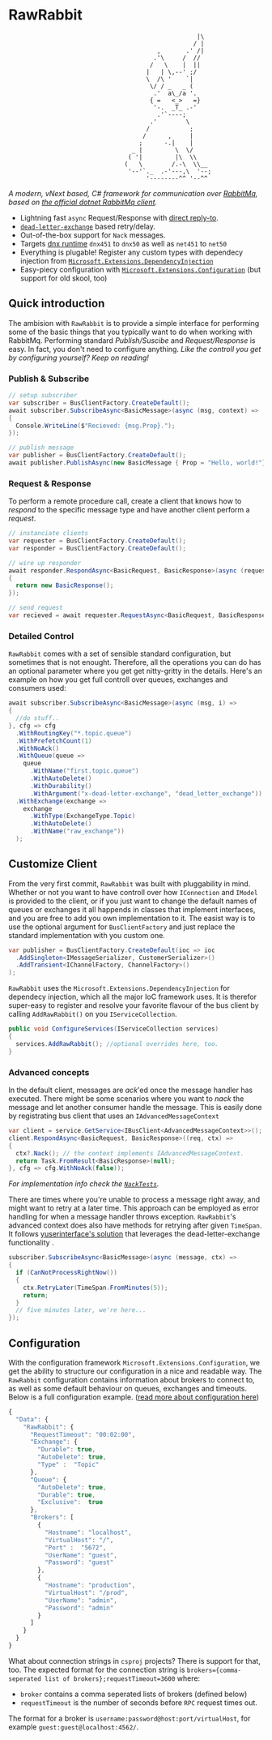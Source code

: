 # RawRabbit
                                                        |\    
                                                       / |    
                                             ,       .' /|    
                                            .'\     /  //     
                                           /   \    |  ||     
                                          |   | \,--' ;/      
                                          \  /\ '    `|       
                                           \/ / _   _ (       
                                            .'  a\_/a '.      
                                           { =   <_>   =}     
                                            '-.  _T_ .-'      
                                             .'`----;         
                                           .'        \        
                                          /           ;       
                                         /      ,     |       
                                        ;      -.|    |       
                                      _ |         \  \/       
                                     ( '|         |\  \\      
                                    (   \        /.-\  \\__   
                                     '--'`._  .-'---,\  '--;  
                                          '--------^^ '--^^   
_A modern, vNext based, C# framework for communication over [RabbitMq](http://rabbitmq.com/), based on [the official dotnet RabbitMq client](https://github.com/rabbitmq/rabbitmq-dotnet-client)._

* Lightning  fast `async` Request/Response with [direct reply-to](https://www.rabbitmq.com/direct-reply-to.html).
* [`dead-letter-exchange`](https://www.rabbitmq.com/dlx.html) based retry/delay.
* Out-of-the-box support for `Nack` messages.
* Targets [dnx runtime](https://github.com/aspnet/dnx) `dnx451` to `dnx50` as well as `net451` to `net50`
* Everything is plugable! Register any custom types with dependecy injection from [`Microsoft.Extensions.DependencyInjection`](https://github.com/aspnet/DependencyInjection)
* Easy-piecy configuration with [`Microsoft.Extensions.Configuration`](https://github.com/aspnet/Configuration) (but support for old skool, too)

## Quick introduction
The ambision with `RawRabbit` is to provide a simple interface for performing some of the basic things that you typically want to do when working with RabbitMq. Performing standard _Publish/Suscibe_ and _Request/Response_ is easy. In fact, you don't need to configure anything. _Like the controll you get by configuring yourself? Keep on reading!_
### Publish & Subscribe
```csharp
// setup subscriber
var subscriber = BusClientFactory.CreateDefault();
await subscriber.SubscribeAsync<BasicMessage>(async (msg, context) =>
{
  Console.WriteLine($"Recieved: {msg.Prop}.");
});

// publish message
var publisher = BusClientFactory.CreateDefault();
await publisher.PublishAsync(new BasicMessage { Prop = "Hello, world!"});
```
### Request & Response
To perform a remote procedure call, create a client that knows how to _respond_ to the specific message type and have another client perform a _request_.

```csharp
// instanciate clients
var requester = BusClientFactory.CreateDefault();
var responder = BusClientFactory.CreateDefault();

// wire up responder
await responder.RespondAsync<BasicRequest, BasicResponse>(async (request, context) =>
{
  return new BasicResponse();
});

// send request
var recieved = await requester.RequestAsync<BasicRequest, BasicResponse>();
```
### Detailed Control
`RawRabbit` comes with a set of sensible standard configuration, but sometimes that is not enought. Therefore, all the operations you can do has an optional parameter where you get get nitty-gritty in the details. Here's an example on how you get full controll over queues, exchanges and consumers used:
```csharp
await subscriber.SubscribeAsync<BasicMessage>(async (msg, i) =>
{
  //do stuff..
}, cfg => cfg
  .WithRoutingKey("*.topic.queue")
  .WithPrefetchCount(1)
  .WithNoAck()
  .WithQueue(queue =>
    queue
      .WithName("first.topic.queue")
      .WithAutoDelete()
      .WithDurability()
      .WithArgument("x-dead-letter-exchange", "dead_letter_exchange"))
  .WithExchange(exchange =>
    exchange
      .WithType(ExchangeType.Topic)
      .WithAutoDelete()
      .WithName("raw_exchange"))
  );
```

## Customize Client
From the very first commit, `RawRabbit` was built with pluggability in mind. Whether or not you want to have controll over how `IConnection` and `IModel` is provided to the client, or if you just want to change the default names of queues or exchanges it all happends in classes that implement interfaces, and you are free to add you own implementation to it. The easist way is to use the optional argument for `BusClientFactory` and just replace the standard implementation with you custom one. 
```csharp
var publisher = BusClientFactory.CreateDefault(ioc => ioc
  .AddSingleton<IMessageSerializer, CustomerSerializer>()
  .AddTransient<IChannelFactory, ChannelFactory>()
);
```
`RawRabbit` uses the `Microsoft.Extensions.DependencyInjection` for dependecy injection, which all the major IoC framework uses. It is therefor super-easy to register and resolve your favorite flavour of the bus client by calling `AddRawRabbit()` on you `IServiceCollection`.
```csharp
public void ConfigureServices(IServiceCollection services)
{
  services.AddRawRabbit(); //optional overrides here, too.
}
```
### Advanced concepts
In the default client, messages are _ack_'ed once the message handler has executed. There might be some scenarios where you want to _nack_ the message and let another consumer handle the message. This is easily done by registrating bus client that uses an `IAdvancedMessageContext`

```csharp
var client = service.GetService<IBusClient<AdvancedMessageContext>>();
client.RespondAsync<BasicRequest, BasicResponse>((req, ctx) =>
{
  ctx?.Nack(); // the context implements IAdvancedMessageContext.
  return Task.FromResult<BasicResponse>(null);
}, cfg => cfg.WithNoAck(false));
```
_For implementation info check the [`NackTests`](https://github.com/pardahlman/RawRabbit/blob/master/src/RawRabbit.IntegrationTests/Features/NackingTests.cs)._

There are times where you're unable to process a message right away, and might want to retry at a later time. This approach can be employed as error handling for when a message handler throws exception. `RawRabbit`'s advanced context does also have methods for retrying after given `TimeSpan`. It follows [yuserinterface's solution](http://yuserinterface.com/dev/2013/01/08/how-to-schedule-delay-messages-with-rabbitmq-using-a-dead-letter-exchange/) that leverages the dead-letter-exchange functionality .

```csharp
subscriber.SubscribeAsync<BasicMessage>(async (message, ctx) =>
{
  if (CanNotProcessRightNow())
  {
    ctx.RetryLater(TimeSpan.FromMinutes(5));
    return;
  }
  // five minutes later, we're here...
});
```


## Configuration
With the configuration framework `Microsoft.Extensions.Configuration`, we get the ability to structure our configuration in a nice and readable way. The `RawRabbit` configuration contains information about brokers to connect to, as well as some default behaviour on queues, exchanges and timeouts. Below is a full configuration example. ([read more about configuration here](http://whereslou.com/2014/05/23/asp-net-vnext-moving-parts-iconfiguration/))
```js
{
  "Data": {
    "RawRabbit": {
      "RequestTimeout": "00:02:00",
      "Exchange": {
        "Durable": true,
        "AutoDelete": true,
        "Type" :  "Topic"
      },
      "Queue": {
        "AutoDelete": true,
        "Durable": true,
        "Exclusive":  true
      },
      "Brokers": [
        {
          "Hostname": "localhost",
          "VirtualHost": "/",
          "Port" :  "5672",
          "UserName": "guest",
          "Password": "guest"
        },
        {
          "Hostname": "production",
          "VirtualHost": "/prod",
          "UserName": "admin",
          "Password": "admin"
        }
      ]
    }
  }
}
```
What about connection strings in `csproj` projects? There is support for that, too. The expected format for the connection string is `brokers={comma-seperated list of brokers};requestTimeout=3600`
where:

* `broker` contains a comma seperated lists of brokers (defined below)
* `requestTimeout` is the number of seconds before `RPC` request times out.

The format for a broker is `username:password@host:port/virtualHost`, for example `guest:guest@localhost:4562/`.